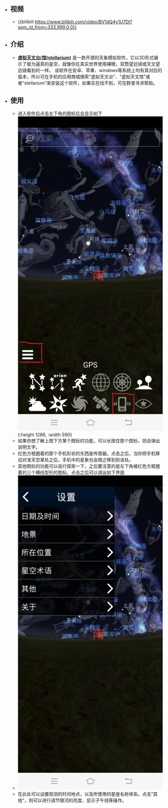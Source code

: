 - ## 视频
	- {{bilibili https://www.bilibili.com/video/BV1dQ4y1U7Di?spm_id_from=333.999.0.0}}
- ## 介绍
	- **[虚拟天文台/馆(stellarium)](http://stellarium.org/zh_CN/)** 是一款开源的天象模拟软件。它以3D形式展示了极为逼真的星空，就像你在真实世界使用裸眼，双筒望远镜或天文望远镜看到的一样。
	  该软件在安卓、苹果、windows等系统上均有其对应的版本，所以可在手机的应用商城搜索“虚拟天文台”、“虚拟天文馆”或者“stellarium”来安装这个软件，如果实在找不到，可在群里寻求帮助。
- ## 使用
	- 进入软件后点击左下角的图标后会显示如下
	  ![image.png](../assets/image_1645008792189_0.png){:height 1286, :width 590}
	- 如果你想了解上图下方某个图标的功能，可以长按住那个图标，则会弹出说明文字。
	- 红色方框圈着的那个手机形状的东西是传感器。点击之后，当你把手机移动对准天空某处之后，手机中的星象也会随之移到到该处。
	- 其他图标的功能可以自行探索一下，之后要注意的是左下角被红色方框圈着的三个横线型形的图标。点击之后可以调出如下界面
	- ![image.png](../assets/image_1645008826464_0.png)
	- 在此处可以设置观测的时间地点，以及所使用的星座名称体系。点击“其他”，则可以进行调节银河的亮度、显示子午线等操作。